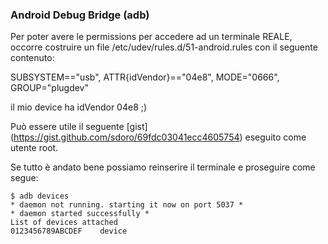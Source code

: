 ### Android Debug Bridge (adb)

Per poter avere le permissions per accedere ad un terminale REALE, occorre
costruire un file /etc/udev/rules.d/51-android.rules con il seguente
contenuto:

SUBSYSTEM=="usb", ATTR{idVendor}=="04e8", MODE="0666", GROUP="plugdev"

il mio device ha idVendor 04e8 ;)

Può essere utile il seguente
[gist]
(https://gist.github.com/sdoro/69fdc03041ecc4605754) eseguito come utente root.

Se tutto è andato bene possiamo reinserire il terminale e proseguire
come segue:

	$ adb devices
	* daemon not running. starting it now on port 5037 *
	* daemon started successfully *
	List of devices attached
	0123456789ABCDEF    device


